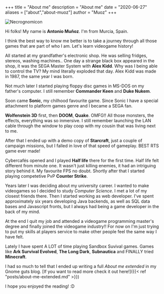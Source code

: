+++
title = "About me"
description = "About me"
date = "2020-06-27"
aliases = ["about","about-muoz"]
author = "Muoz"
+++

![Necrognomicon](/images/yo_raynor_banner.png)

Hi folks! My name is **Antonio Muñoz**. I'm from Murcia, Spain.

I think the best way to know me better is to take a journey through all those games that are part of who I am. Let's learn videogame history!

All started at my grandfather's electronic shop. He was selling fridges, stereos, washing machines.. One day a strange black box appeared in the shop, it was the SEGA Master System with **Alex Kidd**. Why was I being able to control the TV? My mind literally exploded that day. Alex Kidd was made in 1987, the same year I was born.

Not much later I started playing floppy disc games in MS-DOS on my father's computer. I still remember **Commander Keen** and **Duke Nukem**.

Soon came **Sonic**, my chilhood favourite game. Since Sonic I have a special attachment to platform games genre and I became a SEGA fan.

**Wolfenstein 3D** first, then **DOOM**, **Quake**. OMFG!! All those monsters, the effects, everything was so inmersive. I still remember launching the LAN cable through the window to play coop with my cousin that was living next to me.

After that I ended up with a demo copy of **Starcraft**, just a couple of campaign missions, but I falled in love of that speed of gameplay. BEST RTS game ever made!

Cybercafés opened and I played **Half life** there for the first time. Half life felt different from minute one. It wasn't just killing enemies, it had an intriguing story behind it. My favourite FPS no doubt. Shortly after that I started playing competetive PvP **Counter Strike**.

Years later I was deciding about my university career. I wanted to make videogames so I decided to study *Computer Science*. I met a lot of my closest friends there. Then I started working as web developer. I've spent approximately six years developing Java backends, as well as SQL data bases and Javascript fronts, but I always had being a game developer in the back of my mind.

At the end I quit my job and attended a videogame programming master's degree and finally joined the videogame industry!! For now on I'm just trying to put my skills at players service to make other people feel the same way I have felt.

Lately I have spent A LOT of time playing Sandbox Suvival games. Games like **Ark Survival Evolved**, **The Long Dark**, **Subnautica** and FINALLY tried **Minecraft**.

I had so much to tell that I ended up writing a full *About me extended* in my Gnome guts blog. [If you want to read more check it out here!]({{< ref "posts/about-me-extended.md" >}})

I hope you enjoyed the reading! :D
